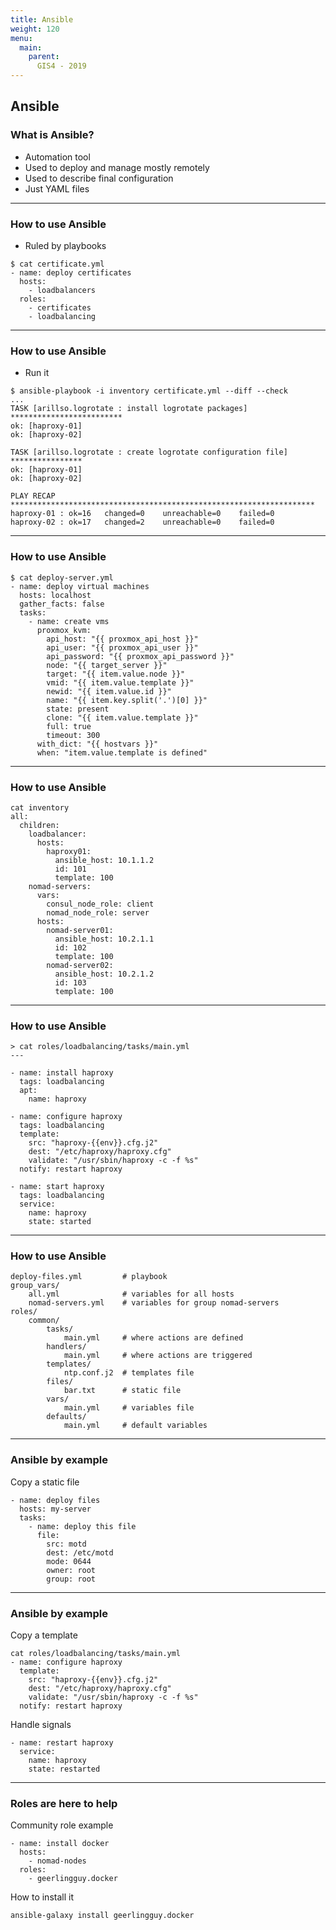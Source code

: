```yaml
---
title: Ansible
weight: 120
menu:
  main:
    parent:
      GIS4 - 2019
---
```


Ansible
---

### What is Ansible?

* Automation tool
* Used to deploy and manage mostly remotely
* Used to describe final configuration
* Just YAML files


---

### How to use Ansible

* Ruled by playbooks

```
$ cat certificate.yml
- name: deploy certificates
  hosts:
    - loadbalancers
  roles:
    - certificates
    - loadbalancing
```

---

### How to use Ansible

* Run it

```
$ ansible-playbook -i inventory certificate.yml --diff --check
...
TASK [arillso.logrotate : install logrotate packages] *************************
ok: [haproxy-01]
ok: [haproxy-02]

TASK [arillso.logrotate : create logrotate configuration file] ****************
ok: [haproxy-01]
ok: [haproxy-02]

PLAY RECAP ********************************************************************
haproxy-01 : ok=16   changed=0    unreachable=0    failed=0
haproxy-02 : ok=17   changed=2    unreachable=0    failed=0
```

---

### How to use Ansible

```
$ cat deploy-server.yml
- name: deploy virtual machines
  hosts: localhost
  gather_facts: false
  tasks:
    - name: create vms
      proxmox_kvm:
        api_host: "{{ proxmox_api_host }}"
        api_user: "{{ proxmox_api_user }}"
        api_password: "{{ proxmox_api_password }}"
        node: "{{ target_server }}"
        target: "{{ item.value.node }}"
        vmid: "{{ item.value.template }}"
        newid: "{{ item.value.id }}"
        name: "{{ item.key.split('.')[0] }}"
        state: present
        clone: "{{ item.value.template }}"
        full: true
        timeout: 300
      with_dict: "{{ hostvars }}"
      when: "item.value.template is defined"
```

---

### How to use Ansible

```
cat inventory
all:
  children:
    loadbalancer:
      hosts:
        haproxy01:
          ansible_host: 10.1.1.2
          id: 101
          template: 100
    nomad-servers:
      vars:
        consul_node_role: client
        nomad_node_role: server
      hosts:
        nomad-server01:
          ansible_host: 10.2.1.1
          id: 102
          template: 100
        nomad-server02:
          ansible_host: 10.2.1.2
          id: 103
          template: 100
```

---

### How to use Ansible

```
> cat roles/loadbalancing/tasks/main.yml
---

- name: install haproxy
  tags: loadbalancing
  apt:
    name: haproxy

- name: configure haproxy
  tags: loadbalancing
  template:
    src: "haproxy-{{env}}.cfg.j2"
    dest: "/etc/haproxy/haproxy.cfg"
    validate: "/usr/sbin/haproxy -c -f %s"
  notify: restart haproxy

- name: start haproxy
  tags: loadbalancing
  service:
    name: haproxy
    state: started
```

---

### How to use Ansible

```
deploy-files.yml         # playbook
group_vars/
    all.yml              # variables for all hosts
    nomad-servers.yml    # variables for group nomad-servers
roles/
    common/
        tasks/
            main.yml     # where actions are defined
        handlers/
            main.yml     # where actions are triggered
        templates/
            ntp.conf.j2  # templates file
        files/
            bar.txt      # static file
        vars/
            main.yml     # variables file
        defaults/
            main.yml     # default variables
```

---

### Ansible by example

Copy a static file

```
- name: deploy files
  hosts: my-server
  tasks:
    - name: deploy this file
      file:
        src: motd
        dest: /etc/motd
        mode: 0644
        owner: root
        group: root
```

---

### Ansible by example

Copy a template

```
cat roles/loadbalancing/tasks/main.yml
- name: configure haproxy
  template:
    src: "haproxy-{{env}}.cfg.j2"
    dest: "/etc/haproxy/haproxy.cfg"
    validate: "/usr/sbin/haproxy -c -f %s"
  notify: restart haproxy
```

Handle signals

```
- name: restart haproxy
  service:
    name: haproxy
    state: restarted
```

---

### Roles are here to help

Community role example

```
- name: install docker
  hosts:
    - nomad-nodes
  roles:
    - geerlingguy.docker
```

How to install it

```
ansible-galaxy install geerlingguy.docker
```
